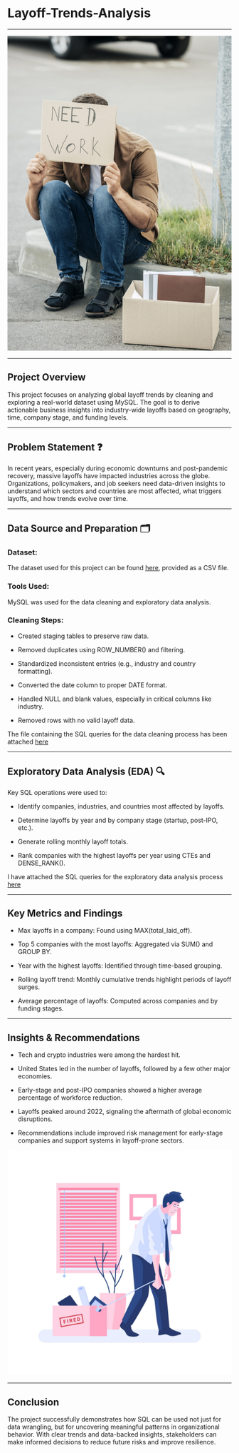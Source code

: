 # Layoff-Trends-Analysis

---

![](Laid_off_man.jpg)

---
## Project Overview 

This project focuses on analyzing global layoff trends by cleaning and exploring a real-world dataset using MySQL. The goal is to derive actionable business insights into industry-wide layoffs based on geography, time, company stage, and funding levels.

---
## Problem Statement ❓

In recent years, especially during economic downturns and post-pandemic recovery, massive layoffs have impacted industries across the globe. Organizations, policymakers, and job seekers need data-driven insights to understand which sectors and countries are most affected, what triggers layoffs, and how trends evolve over time.

---
## Data Source and Preparation 🗂️

### Dataset: 
The dataset used for this project can be found [here](layoffs.csv), provided as a CSV file.

### Tools Used: 
MySQL was used for the data cleaning and exploratory data analysis.

### Cleaning Steps:
  - Created staging tables to preserve raw data.

  - Removed duplicates using ROW_NUMBER() and filtering.

  - Standardized inconsistent entries (e.g., industry and country formatting).

  - Converted the date column to proper DATE format.

  - Handled NULL and blank values, especially in critical columns like industry.

  - Removed rows with no valid layoff data.

The file containing the SQL queries for the data cleaning process has been attached [here](Data_cleaning.sql)

---

## Exploratory Data Analysis (EDA) 🔍

Key SQL operations were used to:

  - Identify companies, industries, and countries most affected by layoffs.

  - Determine layoffs by year and by company stage (startup, post-IPO, etc.).

  - Generate rolling monthly layoff totals.

  - Rank companies with the highest layoffs per year using CTEs and DENSE_RANK().

I have attached the SQL queries for the exploratory data analysis process [here](Exploratory_Data_Analysis.sql)


---
## Key Metrics and Findings
- Max layoffs in a company: Found using MAX(total_laid_off).

- Top 5 companies with the most layoffs: Aggregated via SUM() and GROUP BY.

- Year with the highest layoffs: Identified through time-based grouping.

- Rolling layoff trend: Monthly cumulative trends highlight periods of layoff surges.

- Average percentage of layoffs: Computed across companies and by funding stages.

---
## Insights & Recommendations
- Tech and crypto industries were among the hardest hit.

- United States led in the number of layoffs, followed by a few other major economies.

- Early-stage and post-IPO companies showed a higher average percentage of workforce reduction.

- Layoffs peaked around 2022, signaling the aftermath of global economic disruptions.

- Recommendations include improved risk management for early-stage companies and support systems in layoff-prone sectors.

![](Laid_off_man2.jpg)

---
## Conclusion

The project successfully demonstrates how SQL can be used not just for data wrangling, but for uncovering meaningful patterns in organizational behavior. With clear trends and data-backed insights, stakeholders can make informed decisions to reduce future risks and improve resilience.

